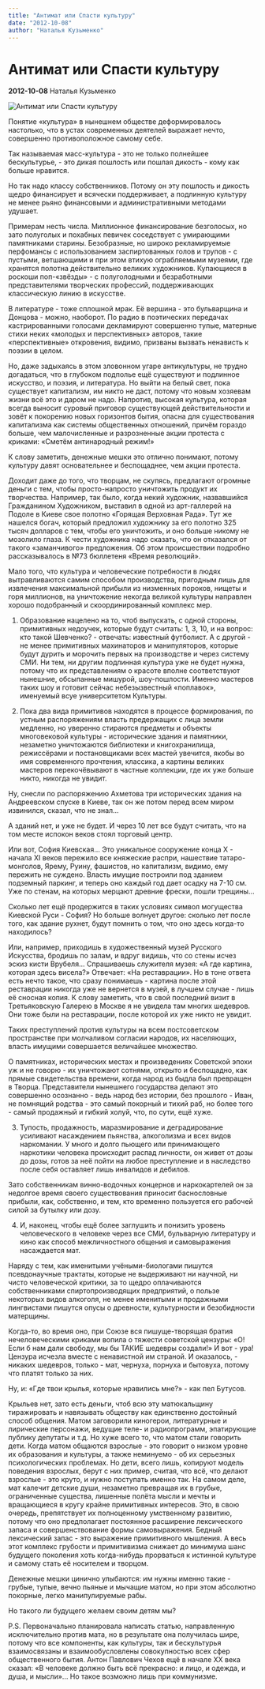 ```yaml
---
title: "Антимат или Спасти культуру"
date: "2012-10-08"
author: "Наталья Кузьменко"
---
```


# Антимат или Спасти культуру

**2012-10-08** Наталья Кузьменко

![Антимат или Спасти культуру](http://www.vykrykach.lviv.ua/wp-content/uploads/2012/03/%D0%9C%D0%B0%D1%82%D1%8E%D0%BA%D0%B8..jpg)

Понятие «культура» в нынешнем обществе деформировалось настолько, что в устах современных деятелей выражает нечто, совершенно противоположное самому себе.

Так называемая масс-культура - это не только полнейшее бескультурье, - это дикая пошлость или пошлая дикость - кому как больше нравится.

Но так надо классу собственников. Потому он эту пошлость и дикость щедро финансирует и всячески поддерживает, а подлинную культуру не менее рьяно финансовыми и административными методами удушает.

Примерам несть числа. Миллионное финансирование безголосых, но зато полуголых и похабных певичек соседствует с умирающими памятниками старины. Безобразные, но широко рекламируемые перфомансы с использованием заспиртованных голов и трупов - с пустыми, ветшающими и при этом втихую ограбляемыми музеями, где хранятся полотна действительно великих художников. Купающиеся в роскоши поп-«звёзды» - с полуголодными и безработными представителями творческих профессий, поддерживающих классическую линию в искусстве.

В литературе - тоже сплошной мрак. Её вершина - это бульварщина и Донцова - можно, наоборот. По радио в поэтических передачах кастрированными голосами декламируют совершенно тупые, матерные стихи неких «молодых и перспективных» авторов, такие «перспективные» откровения, видимо, призваны вызвать ненависть к поэзии в целом.

Но, даже задыхаясь в этом зловонном угаре антикультуры, не трудно догадаться, что в глубоком подполье ещё существуют и подлинное искусство, и поэзия, и литература. Но выйти на белый свет, пока существует капитализм, им никто не даст, потому что новым хозяевам жизни всё это и даром не надо. Напротив, высокая культура, которая всегда выносит суровый приговор существующей действительности и зовёт к покорению новых горизонтов бытия, опасна для существования капитализма как системы общественных отношений, причём гораздо больше, чем малочисленные и разрозненные акции протеста с криками: «Сметём антинародный режим!»

К слову заметить, денежные мешки это отлично понимают, потому культуру давят основательнее и беспощаднее, чем акции протеста.

Доходит даже до того, что творцам, не скупясь, предлагают огромные деньги с тем, чтобы просто-напросто уничтожить продукт их творчества. Например, так было, когда некий художник, назвавшийся Гражданином Художником, выставил в одной из арт-галлерей на Подоле в Киеве свое полотно «Горящая Верховная Рада». Тут же нашелся богач, который предложил художнику за его полотно 325 тысяч долларов с тем, чтобы его уничтожить, и оно больше никому не мозолило глаза. К чести художника надо сказать, что он отказался от такого «заманчивого» предложения. Об этом происшествии подробно рассказывалось в №73 бюллетеня «Время революций».

Мало того, что культура и человеческие потребности в людях вытравливаются самим способом производства, пригодным лишь для извлечения максимальной прибыли из низменных пороков, нищеты и горя миллионов, на уничтожение некогда великой культуры направлен хорошо подобранный и скоординированный комплекс мер.

1. Образование нацелено на то, чтоб выпускать, с одной стороны, примитивных недоучек, которые будут считать: 1, 3, 10, и на вопрос: кто такой Шевченко? - отвечать: известный футболист. А с другой - не менее примитивных махинаторов и манипуляторов, которые будут дурить и морочить первых на производстве и через систему СМИ. Ни тем, ни другим подлинная культура уже не будет нужна, потому что их представлениям о красоте вполне соответствуют нынешние, обсыпанные мишурой, шоу-пошлости. Именно мастеров таких шоу и готовит сейчас небезызвестный «поплавок», именуемый всуе университетом Культуры.

1. Пока два вида примитивов находятся в процессе формирования, по устным распоряжениям власть предержащих с лица земли медленно, но уверенно стираются предметы и объекты многовековой культуры - исторические здания и памятники, незаметно уничтожаются библиотеки и книгохранилища, режиссёрами и постановщиками всех мастей увечится, якобы во имя современного прочтения, классика, а картины великих мастеров перекочёвывают в частные коллекции, где их уже больше никто, никогда не увидит.

Ну, снесли по распоряжению Ахметова три исторических здания на Андреевском спуске в Киеве, так он же потом перед всем миром извинился, сказал, что не знал...

А зданий нет, и уже не будет. И через 10 лет все будут считать, что на том месте испокон веков стоял торговый центр.

Или вот, София Киевская... Это уникальное сооружение конца Х - начала ХI веков пережило все княжеские распри, нашествие татаро-монголов, Ярему, Руину, фашистов, но капитализм, видимо, ему пережить не суждено. Власть имущие построили под зданием подземный паркинг, и теперь оно каждый год дает осадку на 7-10 см. Уже по стенам, на которых мерцают древние фрески, пошли трещины...

Сколько лет ещё продержится в таких условиях символ могущества Киевской Руси - София? Но больше волнует другое: сколько лет после того, как здание рухнет, будут помнить о том, что оно здесь когда-то находилось?

Или, например, приходишь в художественный музей Русского Искусства, бродишь по залам, и вдруг видишь, что со стены исчез эскиз кисти Врубеля... Спрашиваешь служителя музея: «А где картина, которая здесь висела?» Отвечает: «На реставрации». Но в тоне ответа есть нечто такое, что сразу понимаешь - картина после этой реставрации никогда уже не вернется в музей, в лучшем случае - лишь её сносная копия. К слову заметить, что в свой последний визит в Третьяковскую Галерею в Москве я не увидела там многих шедевров. Они тоже были на реставрации, после которой их уже никто не увидит.

Таких преступлений против культуры на всем постсоветском пространстве при молчаливом согласии народов, их населяющих, власть имущими совершается величайшее множество.

О памятниках, исторических местах и произведениях Советской эпохи уж и не говорю - их уничтожают сотнями, открыто и беспощадно, как прямые свидетельства времени, когда народ из быдла был превращен в Творца. Представители нынешнего государства делают это совершенно осознанно - ведь народ без истории, без прошлого - Иван, не помнящий родства - это самый покорный и тихий раб, но более того - самый продажный и гибкий холуй, что, по сути, ещё хуже.

3) Тупость, продажность, маразмирование и деградирование усиливают насаждением пьянства, алкоголизма и всех видов наркомании. У много и долго пьющего или принимающего наркотики человека происходит распад личности, он живет от дозы до дозы, готов за неё пойти на любое преступление и в наследство после себя оставляет лишь инвалидов и дебилов.

Зато собственникам винно-водочных концернов и наркокартелей он за недолгое время своего существования приносит баснословные прибыли, как, собственно, и тем, кто временно пользуется его рабочей силой за бутылку или дозу.

4) И, наконец, чтобы ещё более заглушить и понизить уровень человеческого в человеке через все СМИ, бульварную литературу и кино как способ межличностного общения и самовыражения насаждается мат.

Наряду с тем, как именитыми учёными-биологами пишутся псевдонаучные трактаты, которые не выдерживают ни научной, ни чисто человеческой критики, за то щедро оплачиваются собственниками спиртопроизводящих предприятий, о пользе некоторых видов алкоголя, не менее именитыми и продажными лингвистами пишутся опусы о древности, культурности и безобидности матерщины.

Когда-то, во время оно, при Союзе вся пишуще-творящая братия нечеловеческими криками вопила о тяжести советской цензуры: «О! Если б нам дали свободу, мы бы ТАКИЕ шедевры создали!» И вот - ура! Цензура исчезла вместе с ненавистной им страной. И оказалось, - никаких шедевров, только - мат, чернуха, порнуха и бытовуха, потому что платят только за них.

Ну, и: «Где твои крылья, которые нравились мне?» - как пел Бутусов.

Крыльев нет, зато есть деньги, чтоб всю эту матюкальщину тиражировать и навязывать обществу как единственно достойный способ общения. Матом заговорили киногерои, литературные и лирические персонажи, ведущие теле- и радиопрограмм, эпатирующие публику депутаты и т.д. Но хуже всего то, что матом стали говорить дети. Когда матом общаются взрослые - это говорит о низком уровне их образования и культуры, а также неминуемо - об их серьезных психологических проблемах. Но дети, всего лишь, копируют модель поведения взрослых, берут с них пример, считая, что всё, что делают взрослые - это круто, и нужно поступать именно так. На самом деле, мат калечит детские души, незаметно превращая их в грубые, ограниченные существа, лишенные полёта мысли и мечты и вращающиеся в кругу крайне примитивных интересов. Это, в свою очередь, препятствует их полноценному умственному развитию, потому что оно предполагает постоянное расширение лексического запаса и совершенствование формы самовыражения. Бедный лексический запас - это выражение примитивного мышления. А весь этот комплекс грубости и примитивизма снижает до минимума шанс будущего поколения хоть когда-нибудь прорваться к истинной культуре и самому стать её носителем и творцом.

Денежные мешки цинично улыбаются: им нужны именно такие - грубые, тупые, вечно пьяные и мычащие матом, но при этом абсолютно покорные, легко манипулируемые рабы.

Но такого ли будущего желаем своим детям мы?

P.S. Первоначально планировала написать статью, направленную исключительно против мата, но в результате она получилась шире, потому что все компоненты, как культуры, так и бескультурья взаимосвязаны и взаимообусловлены совокупностью всех сфер общественного бытия. Антон Павлович Чехов ещё в начале ХХ века сказал: «В человеке должно быть всё прекрасно: и лицо, и одежда, и душа, и мысли»... Но такое возможно лишь при коммунизме.